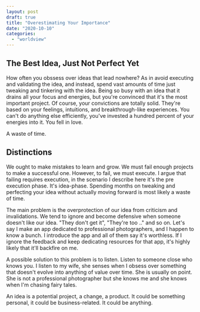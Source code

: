 ```yaml
---
layout: post
draft: true
title: "Overestimating Your Importance"
date: "2020-10-10"
categories: 
  - "worldview"
---
```


## The Best Idea, Just Not Perfect Yet
How often you obssess over ideas that lead nowhere? As in avoid executing and validating the idea, and instead, spend vast amounts of time just tweaking and tinkering with the idea.
Being so busy with an idea that it drains all your focus and energies, but you're convinced that it's the most important project. Of course, your convictions are totally solid. They're based on your feelings, intuitions, and breakthrough-like experiences. You can't do anything else efficiently, you've invested a hundred percent of your energies into it. You fell in love.

A waste of time.

## Distinctions
We ought to make mistakes to learn and grow. We must fail enough projects to make a successful one. However, to fail, we must execute.
I argue that failing requires execution, in the scenario I describe here it's the pre execution phase. It's idea-phase. Spending months on tweaking and perfecting your idea without actually moving forward is most likely a waste of time.

The main problem is the overprotection of our idea from criticism and invalidations. We tend to ignore and become defensive when someone doesn't like our idea. "They don't get it", "They're too .." and so on. Let's say I make an app dedicated to professional photographers, and I happen to know a bunch. I introduce the app and all of them say it's worthless. If I ignore the feedback and keep dedicating resources for that app, it's highly likely that it'll backfire on me.

A possible solution to this problem is to listen. Listen to someone close who knows you. I listen to my wife, she senses when I obsess over something that doesn't evolve into anything of value over time. She is usually on point. She is not a professional photographer but she knows me and she knows when I'm chasing fairy tales.

An idea is a potential project, a change, a product. It could be something personal, it could be business-related. It could be anything.
